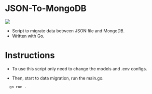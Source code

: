 # JSON-To-MongoDB
![](https://imgs.developpaper.com/imgs/2020123104512969.jpg)
</br>
- Script to migrate data between JSON file and MongoDB.
- Written with Go.

# Instructions

- To use this script only need to change the models and .env configs.

- Then, start to data migration, run the main.go.

```
  go run .
```
